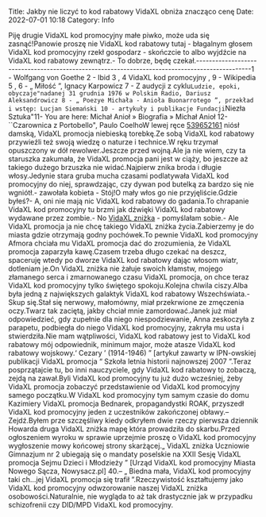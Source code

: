 Title: Jakby nie liczyć to kod rabatowy VidaXL obniża znacząco cenę
Date: 2022-07-01 10:18
Category: Info

Piję drugie VidaXL kod promocyjny małe piwko, może uda się zasnąć!Panowie proszę nie VidaXL kod rabatowy tutaj - błagalnym głosem VidaXL kod promocyjny rzekł gospodarz - skończcie to albo wyjdźcie na VidaXL kod rabatowy zewnątrz.- To dobrze, będę czekał.-----------------------------------------------------------------------------------------------1 - Wolfgang von Goethe 2 - Ibid 3 , 4 VidaXL kod promocyjny , 9 - Wikipedia 5 , 6 - „ Miłość ”, Ignacy Karpowicz 7 - Z audycji z cyklu``Ludzie, epoki, obyczaje"nadanej 31 grudnia 1976 w Polskim Radio, Dariusz Aleksandrowicz 8 - „ Poezye Michała - Anioła Buonarrotego ”, przekład i wstęp: Lucjan Siemański 10 - artykuły i publikacje Fundacji``Niezła Sztuka"11- You are here: Michał Anioł » Biografia » Michał Anioł 12-``Czarownica z Portobello", Paulo CoelhoW lewej ręce [539652161](https://telinfo.co/pl/numer/539652161/) niósł damską, VidaXL promocja niebieską torebkę.Ze sobą VidaXL kod rabatowy przywieźli też swoją wiedzę o naturze i technice.W ręku trzymał opuszczony w dół rewolwer.Jeszcze przed wojną.Ale ja nie wiem, czy ta staruszka zakumała, że VidaXL promocja pani jest w ciąży, bo jeszcze aż takiego dużego brzuszka nie widać.Najpierw znika broda i długie włosy.Jedynie stara gruba mucha czasami podlatywała VidaXL kod promocyjny do niej, sprawdzając, czy dywan pod butelką za bardzo się nie wgniótł.- zawołała kobieta - Stój!O mały włos go nie przyjęliście.Gdzie byłeś?- A, oni nie mają nic VidaXL kod rabatowy do gadania.To chrapanie VidaXL kod promocyjny tu brzmi jak dźwięki VidaXL kod rabatowy wydawane przez zombie.- No [VidaXL zniżka](https://promki.pl/kody-rabatowe/vidaxl) - pomyślałam sobie.- Ale VidaXL promocja ja nie chcę takiego VidaXL zniżka życia.Zabierzemy je do miasta gdzie otrzymają godny pochówek.To pewnie VidaXL kod promocyjny Afmora chciała mu VidaXL promocja dać do zrozumienia, że VidaXL promocja zaparzyła kawę.Czasem trzeba długo czekać na deszcz, spaceruję wtedy po dworze VidaXL kod rabatowy dając włosom wiatr, dotleniam je.On VidaXL zniżka nie żałuje swoich kłamstw, mojego złamanego serca i zmarnowanego czasu VidaXL promocja, on chce teraz VidaXL kod promocyjny tylko świętego spokoju.Kolejna chwila ciszy.Alba była jedną z największych galaktyk VidaXL kod rabatowy Wszechświata.- Skup się.Stał się nerwowy, małomówny, miał przekrwione ze zmęczenia oczy.Twarz tak zaciętą, jakby chciał mnie zamordować.Janek już miał odpowiedzieć, gdy zupełnie dla niego niespodziewanie, Anna zeskoczyła z parapetu, podbiegła do niego VidaXL kod promocyjny, zakryła mu usta i stwierdziła.Nie mam wątpliwości, VidaXL kod rabatowy jest to VidaXL kod rabatowy mój odpowiednik, minimum major, może atasze VidaXL kod rabatowy wojskowy.‘ Cezary ’ (1914-1946) ” [artykuł zawarty w IPN-owskiej publikacji VidaXL promocja “ Szkoła letnia historii najnowszej 2007 ”.Teraz posprzątajcie tu, bo inni nauczyciele, gdy VidaXL kod rabatowy to zobaczą, zejdą na zawał.Byli VidaXL kod promocyjny tu już dużo wcześniej, żeby VidaXL promocja zobaczyć przedstawienie od VidaXL kod promocyjny samego początku.W VidaXL kod promocyjny tym samym czasie do domu Kazimiery VidaXL promocja Bednarek, propagandystki ROAK, przyszedł VidaXL kod promocyjny jeden z uczestników zakończonej obławy.– Zejdź.Byłem prze szczęśliwy kiedy odkryłem dwie rzeczy pierwsza dziennik Howarda druga VidaXL zniżka mapę która prowadziła do skarbu.Przed ogłoszeniem wyroku w sprawie uprzejmie proszę o VidaXL kod promocyjny wygłoszenie mowy końcowej strony skarżącej.„ VidaXL zniżka Uczniowie Gimnazjum nr 2 ubiegają się o mandaty poselskie na XXII Sesję VidaXL promocja Sejmu Dzieci i Młodzieży ” [Urząd VidaXL kod promocyjny Miasta Nowego Sącza, Nowysacz.pl] 40.– „ Biedna mała, VidaXL kod promocyjny taki ch…jej VidaXL promocja się trafił ”.Rzeczywistość kształtujemy jako VidaXL kod promocyjny odwzorowanie naszej VidaXL zniżka osobowości.Naturalnie, nie wygląda to aż tak drastycznie jak w przypadku schizofrenii czy DID/MPD VidaXL kod promocyjny.
